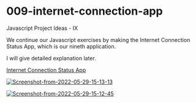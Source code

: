 # 009-internet-connection-app

Javascript Project Ideas - IX

We continue our Javascript exercises by making the Internet Connection Status App, which is our nineth application.

I will give detailed explanation later.

<a href="https://009-internet-connection-status.netlify.app/" target="_blank">Internet Connection Status App</a>

<a href="https://ibb.co/QDpNm3y"><img src="https://i.ibb.co/bbQBdMc/Screenshot-from-2022-05-29-15-13-13.png" alt="Screenshot-from-2022-05-29-15-13-13" border="0"></a>

<a href="https://ibb.co/z7LjJ38"><img src="https://i.ibb.co/LJqb5TQ/Screenshot-from-2022-05-29-15-12-45.png" alt="Screenshot-from-2022-05-29-15-12-45" border="0"></a>
